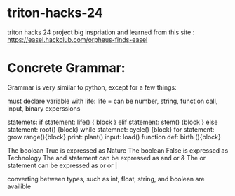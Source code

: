 # triton-hacks-24
triton hacks 24 project
big inspriation and learned from this site : https://easel.hackclub.com/orpheus-finds-easel

# Concrete Grammar:

Grammar is very similar to python, except for a few things:

must declare variable with life: life <variableName> = <value>
<value> can be number, string, function call, input, binary experssions

statemets:
if statement: life(<expression>) { block <elif or else stmt>}
elif statement: stem(<expression>) {block <elif or else stmt>}
else statement: root(<expression>) {block}
while statemnet: cycle(<expression>) {block}
for statement: grow <variable> range(<expression>){block}
print: plant(<expression>)
input: load(<expression>)
function def: birth <functionName> (<parameters>){block}

The boolean True is expressed as Nature
The boolean False is expressed as Technology
The and statement can be expressed as and or &
The or statement can be expressed as or or |

converting between types, such as int, float, string, and boolean are availible

